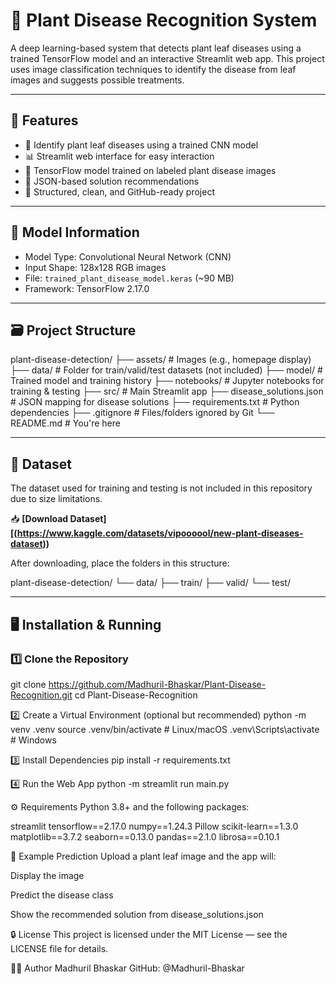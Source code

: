 # 🌿 Plant Disease Recognition System

A deep learning-based system that detects plant leaf diseases using a trained TensorFlow model and an interactive Streamlit web app. This project uses image classification techniques to identify the disease from leaf images and suggests possible treatments.

---

## 🚀 Features

- 🌱 Identify plant leaf diseases using a trained CNN model
- 📊 Streamlit web interface for easy interaction
- 🧠 TensorFlow model trained on labeled plant disease images
- 🧾 JSON-based solution recommendations
- 📂 Structured, clean, and GitHub-ready project

---

## 🧪 Model Information

- Model Type: Convolutional Neural Network (CNN)
- Input Shape: 128x128 RGB images
- File: `trained_plant_disease_model.keras` (~90 MB)
- Framework: TensorFlow 2.17.0

---

## 🗃️ Project Structure

plant-disease-detection/
├── assets/ # Images (e.g., homepage display)
├── data/ # Folder for train/valid/test datasets (not included)
├── model/ # Trained model and training history
├── notebooks/ # Jupyter notebooks for training & testing
├── src/ # Main Streamlit app
├── disease_solutions.json # JSON mapping for disease solutions
├── requirements.txt # Python dependencies
├── .gitignore # Files/folders ignored by Git
└── README.md # You're here

---

## 📁 Dataset

The dataset used for training and testing is not included in this repository due to size limitations.

📥 **[Download Dataset][(https://www.kaggle.com/datasets/vipoooool/new-plant-diseases-dataset))**

After downloading, place the folders in this structure:

plant-disease-detection/
└── data/
├── train/
├── valid/
└── test/

---

## 🖥️ Installation & Running

### 1️⃣ Clone the Repository

git clone https://github.com/Madhuril-Bhaskar/Plant-Disease-Recognition.git
cd Plant-Disease-Recognition

2️⃣ Create a Virtual Environment (optional but recommended)
python -m venv .venv
source .venv/bin/activate        # Linux/macOS
.venv\Scripts\activate           # Windows

3️⃣ Install Dependencies
pip install -r requirements.txt

4️⃣ Run the Web App
python -m streamlit run main.py

⚙️ Requirements
Python 3.8+ and the following packages:

streamlit
tensorflow==2.17.0
numpy==1.24.3
Pillow
scikit-learn==1.3.0
matplotlib==3.7.2
seaborn==0.13.0
pandas==2.1.0
librosa==0.10.1

📌 Example Prediction
Upload a plant leaf image and the app will:

Display the image

Predict the disease class

Show the recommended solution from disease_solutions.json

🔒 License
This project is licensed under the MIT License — see the LICENSE file for details.

🙋‍♀️ Author
Madhuril Bhaskar
GitHub: @Madhuril-Bhaskar
